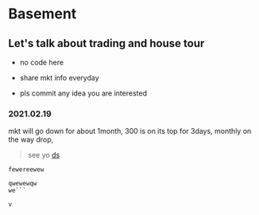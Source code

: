# Basement
## Let's talk about trading and house tour
- no code here
+ share mkt info everyday
* pls commit any idea you are interested

### 2021.02.19

mkt will go down for about 1month,
300 is on its top for 3days,
monthly on the way drop,

> see yo
[ds](www.baidu.com)

`fewereewew`
```deeewqww
qwewewqw
we```

v

